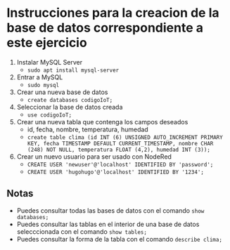 # Instrucciones para la creacion de la base de datos correspondiente a este ejercicio

1. Instalar MySQL Server
    - `sudo apt install mysql-server`
2. Entrar a MySQL
    - `sudo mysql`
3. Crear una nueva base de datos
    - `create databases codigoIoT;`
4. Seleccionar la base de datos creada
    - `use codigoIoT;`
5. Crear una nueva tabla que contenga los campos deseados
    - id, fecha, nombre, temperatura, humedad
    - `create table clima (id INT (6) UNSIGNED AUTO_INCREMENT PRIMARY KEY, fecha TIMESTAMP DEFAULT CURRENT_TIMESTAMP, nombre CHAR (248) NOT NULL, temperatura FLOAT (4,2), humedad INT (3));`
6. Crear un nuevo usuario para ser usado con NodeRed
    - `CREATE USER 'newuser'@'localhost' IDENTIFIED BY 'password';`
    - `CREATE USER 'hugohugo'@'localhost' IDENTIFIED BY '1234';`



## Notas

- Puedes consultar todas las bases de datos con el comando `show databases;`
- Puedes consultar las tablas en el interior de una base de datos selecccionada con el comando `show tables;`
- Puedes consultar la forma de la tabla con el comando `describe clima;`